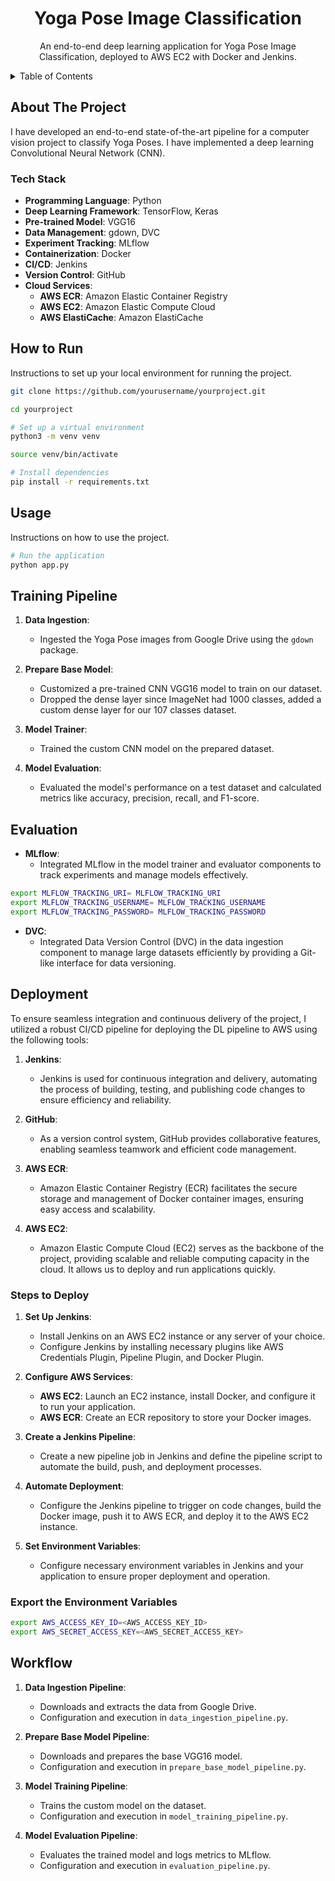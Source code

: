 <div align="center">
  <h1>Yoga Pose Image Classification</h1>
  <p>
    An end-to-end deep learning application for Yoga Pose Image Classification, deployed to AWS EC2 with Docker and Jenkins.
  </p>
</div>

<details>
  <summary>Table of Contents</summary>
  <ol>
    <li>
      <a href="#about-the-project">About The Project</a>
      <ul>
        <li><a href="#tech-stack">Tech Stack</a></li>
      </ul>
    </li>
    <li><a href="#how-to-run">How to Run</a></li>
    <li><a href="#training-pipeline">Training Pipeline</a></li>
    <li><a href="#evaluation">Evaluation</a></li>
    <li><a href="#deployment">Deployment</a></li>
    <li><a href="#workflow">Workflow</a></li>
  </ol>
</details>

## About The Project

I have developed an end-to-end state-of-the-art pipeline for a computer vision project to classify Yoga Poses. I have implemented a deep learning Convolutional Neural Network (CNN).

### Tech Stack

- **Programming Language**: Python
- **Deep Learning Framework**: TensorFlow, Keras
- **Pre-trained Model**: VGG16
- **Data Management**: gdown, DVC
- **Experiment Tracking**: MLflow
- **Containerization**: Docker
- **CI/CD**: Jenkins
- **Version Control**: GitHub
- **Cloud Services**: 
  - **AWS ECR**: Amazon Elastic Container Registry
  - **AWS EC2**: Amazon Elastic Compute Cloud
  - **AWS ElastiCache**: Amazon ElastiCache

## How to Run

Instructions to set up your local environment for running the project.

```bash
git clone https://github.com/yourusername/yourproject.git

cd yourproject

# Set up a virtual environment
python3 -m venv venv

source venv/bin/activate

# Install dependencies
pip install -r requirements.txt
```

## Usage

Instructions on how to use the project.

```bash
# Run the application
python app.py
```

## Training Pipeline

1. **Data Ingestion**: 
   - Ingested the Yoga Pose images from Google Drive using the `gdown` package.

2. **Prepare Base Model**:
   - Customized a pre-trained CNN VGG16 model to train on our dataset.
   - Dropped the dense layer since ImageNet had 1000 classes, added a custom dense layer for our 107 classes dataset.

3. **Model Trainer**:
   - Trained the custom CNN model on the prepared dataset.

4. **Model Evaluation**:
   - Evaluated the model's performance on a test dataset and calculated metrics like accuracy, precision, recall, and F1-score.

## Evaluation

- **MLflow**:
  - Integrated MLflow in the model trainer and evaluator components to track experiments and manage models effectively.

```bash
export MLFLOW_TRACKING_URI= MLFLOW_TRACKING_URI
export MLFLOW_TRACKING_USERNAME= MLFLOW_TRACKING_USERNAME
export MLFLOW_TRACKING_PASSWORD= MLFLOW_TRACKING_PASSWORD
```

- **DVC**:
  - Integrated Data Version Control (DVC) in the data ingestion component to manage large datasets efficiently by providing a Git-like interface for data versioning.

## Deployment

To ensure seamless integration and continuous delivery of the project, I utilized a robust CI/CD pipeline for deploying the DL pipeline to AWS using the following tools:

1. **Jenkins**: 
   - Jenkins is used for continuous integration and delivery, automating the process of building, testing, and publishing code changes to ensure efficiency and reliability.

2. **GitHub**:
   - As a version control system, GitHub provides collaborative features, enabling seamless teamwork and efficient code management.

3. **AWS ECR**:
   - Amazon Elastic Container Registry (ECR) facilitates the secure storage and management of Docker container images, ensuring easy access and scalability.

4. **AWS EC2**:
   - Amazon Elastic Compute Cloud (EC2) serves as the backbone of the project, providing scalable and reliable computing capacity in the cloud. It allows us to deploy and run applications quickly.

### Steps to Deploy

1. **Set Up Jenkins**:
   - Install Jenkins on an AWS EC2 instance or any server of your choice.
   - Configure Jenkins by installing necessary plugins like AWS Credentials Plugin, Pipeline Plugin, and Docker Plugin.

2. **Configure AWS Services**:
   - **AWS EC2**: Launch an EC2 instance, install Docker, and configure it to run your application.
   - **AWS ECR**: Create an ECR repository to store your Docker images.

3. **Create a Jenkins Pipeline**:
   - Create a new pipeline job in Jenkins and define the pipeline script to automate the build, push, and deployment processes.

4. **Automate Deployment**:
   - Configure the Jenkins pipeline to trigger on code changes, build the Docker image, push it to AWS ECR, and deploy it to the AWS EC2 instance.

5. **Set Environment Variables**:
   - Configure necessary environment variables in Jenkins and your application to ensure proper deployment and operation.

### Export the Environment Variables

```bash
export AWS_ACCESS_KEY_ID=<AWS_ACCESS_KEY_ID>
export AWS_SECRET_ACCESS_KEY=<AWS_SECRET_ACCESS_KEY>
```


## Workflow

1. **Data Ingestion Pipeline**: 
    - Downloads and extracts the data from Google Drive.
    - Configuration and execution in `data_ingestion_pipeline.py`.
  
2. **Prepare Base Model Pipeline**: 
    - Downloads and prepares the base VGG16 model.
    - Configuration and execution in `prepare_base_model_pipeline.py`.

3. **Model Training Pipeline**: 
    - Trains the custom model on the dataset.
    - Configuration and execution in `model_training_pipeline.py`.

4. **Model Evaluation Pipeline**: 
    - Evaluates the trained model and logs metrics to MLflow.
    - Configuration and execution in `evaluation_pipeline.py`.